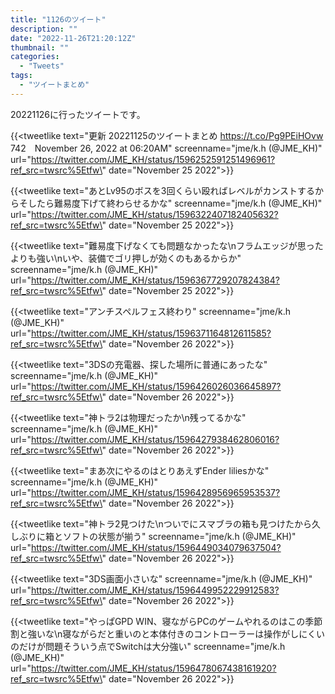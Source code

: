 ```yaml
---
title: "1126のツイート"
description: ""
date: "2022-11-26T21:20:12Z"
thumbnail: ""
categories:
  - "Tweets"
tags:
  - "ツイートまとめ"
---
```

20221126に行ったツイートです。
<!--more-->
{{<tweetlike text=\"更新 20221125のツイートまとめ https://t.co/Pg9PEiHOvw 742　November 26, 2022 at 06:20AM\" screenname=\"jme/k.h (@JME_KH)\" url=\"https://twitter.com/JME_KH/status/1596252591251496961?ref_src=twsrc%5Etfw\" date=\"November 25 2022\">}}

{{<tweetlike text=\"あとLv95のボスを3回くらい殴ればレベルがカンストするからそしたら難易度下げて終わらせるかな\" screenname=\"jme/k.h (@JME_KH)\" url=\"https://twitter.com/JME_KH/status/1596322407182405632?ref_src=twsrc%5Etfw\" date=\"November 25 2022\">}}

{{<tweetlike text=\"難易度下げなくても問題なかったな\nフラムエッジが思ったよりも強い\nいや、装備でゴリ押しが効くのもあるからか\" screenname=\"jme/k.h (@JME_KH)\" url=\"https://twitter.com/JME_KH/status/1596367729207824384?ref_src=twsrc%5Etfw\" date=\"November 25 2022\">}}

{{<tweetlike text=\"アンチスペルフェス終わり\" screenname=\"jme/k.h (@JME_KH)\" url=\"https://twitter.com/JME_KH/status/1596371164812611585?ref_src=twsrc%5Etfw\" date=\"November 26 2022\">}}

{{<tweetlike text=\"3DSの充電器、探した場所に普通にあったな\" screenname=\"jme/k.h (@JME_KH)\" url=\"https://twitter.com/JME_KH/status/1596426026036645897?ref_src=twsrc%5Etfw\" date=\"November 26 2022\">}}

{{<tweetlike text=\"神トラ2は物理だったか\n残ってるかな\" screenname=\"jme/k.h (@JME_KH)\" url=\"https://twitter.com/JME_KH/status/1596427938462806016?ref_src=twsrc%5Etfw\" date=\"November 26 2022\">}}

{{<tweetlike text=\"まあ次にやるのはとりあえずEnder liliesかな\" screenname=\"jme/k.h (@JME_KH)\" url=\"https://twitter.com/JME_KH/status/1596428956965953537?ref_src=twsrc%5Etfw\" date=\"November 26 2022\">}}

{{<tweetlike text=\"神トラ2見つけた\nついでにスマブラの箱も見つけたから久しぶりに箱とソフトの状態が揃う\" screenname=\"jme/k.h (@JME_KH)\" url=\"https://twitter.com/JME_KH/status/1596449034079637504?ref_src=twsrc%5Etfw\" date=\"November 26 2022\">}}

{{<tweetlike text=\"3DS画面小さいな\" screenname=\"jme/k.h (@JME_KH)\" url=\"https://twitter.com/JME_KH/status/1596449952229912583?ref_src=twsrc%5Etfw\" date=\"November 26 2022\">}}

{{<tweetlike text=\"やっぱGPD WIN、寝ながらPCのゲームやれるのはこの季節割と強いな\n寝ながらだと重いのと本体付きのコントローラーは操作がしにくいのだけが問題そういう点でSwitchは大分強い\" screenname=\"jme/k.h (@JME_KH)\" url=\"https://twitter.com/JME_KH/status/1596478067438161920?ref_src=twsrc%5Etfw\" date=\"November 26 2022\">}}


